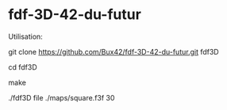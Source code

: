 # fdf-3D-42-du-futur

Utilisation:

git clone https://github.com/Bux42/fdf-3D-42-du-futur.git fdf3D

cd fdf3D

make

./fdf3D file ./maps/square.f3f 30
